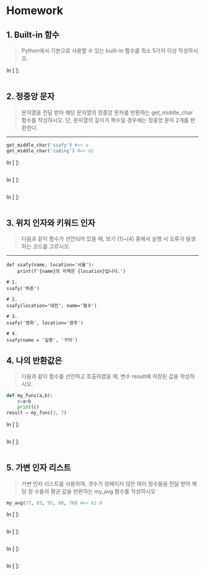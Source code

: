 # Homework

## 1. Built-in 함수

> Python에서 기본으로 사용할 수 있는 built-in 함수를 최소 5가지 이상 작성하시오.

In [ ]:

```

```

## 2. 정중앙 문자

> 문자열을 전달 받아 해당 문자열의 정중앙 문자를 반환하는 get_middle_char 함수를 작성하시오. 단, 문자열의 길이가 짝수일 경우에는 정중앙 문자 2개를 반환한다.

------

```python
get_middle_char('ssafy') #=> a
get_middle_char('coding') #=> di
```

In [ ]:

```

```

In [ ]:

```

```

In [ ]:

```

```

## 3. 위치 인자와 키워드 인자

> 다음과 같이 함수가 선언되어 있을 때, 보기 (1)~(4) 중에서 실행 시 오류가 발생하는 코드를 고르시오.

------

```
def ssafy(name, location='서울'):
    print(f'{name}의 지역은 {location}입니다.')

# 1.
ssafy('허준')

# 2.
ssafy(location='대전', name='철수')

# 3.
ssafy('영희', location='광주')

# 4.
ssafy(name = '길동', '구미')
```

## 4. 나의 반환값은

> 다음과 같이 함수를 선언하고 호출하였을 때, 변수 result에 저장된 값을 작성하시오.

```python
def my_func(a,b):
    c=a+b
    print(c)
result = my_func(3, 7)
```

In [ ]:

```

```

In [ ]:

```

```

## 5. 가변 인자 리스트

> 가변 인자 리스트를 사용하여, 갯수가 정해지지 않은 여러 정수들을 전달 받아 해당 정 수들의 평균 값을 반환하는 my_avg 함수를 작성하시오

```python
my_avg(77, 83, 95, 80, 70) #=> 81.0
```

In [ ]:

```

```

In [ ]:

```

```

In [ ]:

```

```

In [ ]:

```

```